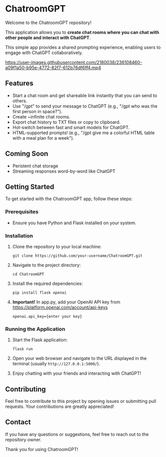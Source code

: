 # ChatroomGPT

Welcome to the ChatroomGPT repository! 

This application allows you to **create chat rooms where you can chat with other people and interact with ChatGPT**. 

This simple app provides a shared prompting experience, enabling users to engage with ChatGPT collaboratively.


https://user-images.githubusercontent.com/2180038/236108460-a09f1a50-b95e-4772-82f7-612b76df6ff4.mp4


## Features
- Start a chat room and get shareable link instantly that you can send to others.
- Use "/gpt" to send your message to ChatGPT (e.g., "/gpt who was the first person in space?").
- Create ~infinite chat rooms.
- Export chat history to TXT files or copy to clipboard.
- Hot-switch between fast and smart models for ChatGPT.
- HTML-supported prompts! (e.g., "/gpt give me a colorful HTML table with a meal plan for a week").

## Coming Soon
- Peristent chat storage
- Streaming responses word-by-word like ChatGPT

## Getting Started
To get started with the ChatroomGPT app, follow these steps:

### Prerequisites
- Ensure you have Python and Flask installed on your system.

### Installation
1. Clone the repository to your local machine:
   ```
   git clone https://github.com/your-username/ChatroomGPT.git
   ```

2. Navigate to the project directory:
   ```
   cd ChatroomGPT
   ```

3. Install the required dependencies:
   ```
   pip install flask openai
   ```

4. __Important!__ In app.py, add your OpenAI API key from https://platform.openai.com/account/api-keys

   ```
   openai.api_key={enter your key}
   ```

### Running the Application
1. Start the Flask application:
   ```
   flask run
   ```

2. Open your web browser and navigate to the URL displayed in the terminal (usually `http://127.0.0.1:5000/`).

3. Enjoy chatting with your friends and interacting with ChatGPT!

## Contributing
Feel free to contribute to this project by opening issues or submitting pull requests. Your contributions are greatly appreciated!


## Contact
If you have any questions or suggestions, feel free to reach out to the repository owner.

Thank you for using ChatroomGPT!
